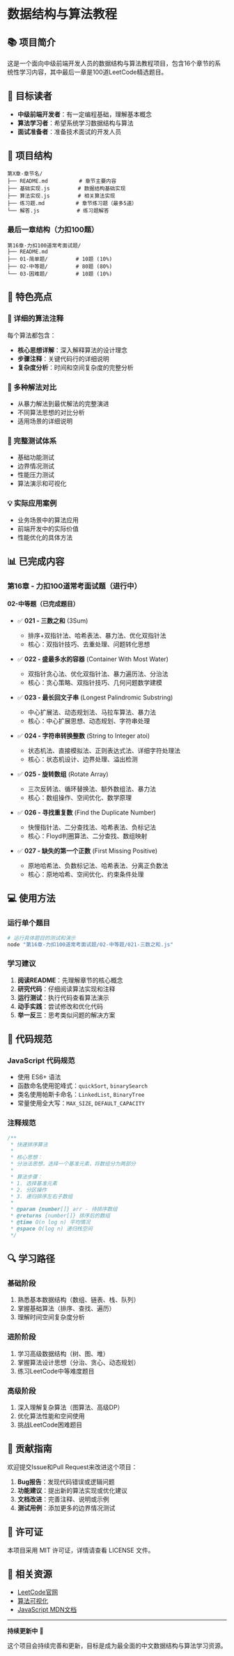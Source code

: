 # 数据结构与算法教程

## 📚 项目简介

这是一个面向中级前端开发人员的数据结构与算法教程项目，包含16个章节的系统性学习内容，其中最后一章是100道LeetCode精选题目。

## 🎯 目标读者

- **中级前端开发者**：有一定编程基础，理解基本概念
- **算法学习者**：希望系统学习数据结构与算法
- **面试准备者**：准备技术面试的开发人员

## 📖 项目结构

```
第X章-章节名/
├── README.md          # 章节主要内容
├── 基础实现.js         # 数据结构基础实现
├── 算法实现.js         # 相关算法实现
├── 练习题.md          # 章节练习题（最多5道）
└── 解答.js            # 练习题解答
```

### 最后一章结构（力扣100题）
```
第16章-力扣100道常考面试题/
├── README.md
├── 01-简单题/         # 10题 (10%)
├── 02-中等题/         # 80题 (80%)
└── 03-困难题/         # 10题 (10%)
```

## 🚀 特色亮点

### 📝 详细的算法注释
每个算法都包含：
- **核心思想详解**：深入解释算法的设计理念
- **步骤注释**：关键代码行的详细说明
- **复杂度分析**：时间和空间复杂度的完整分析

### 🔬 多种解法对比
- 从暴力解法到最优解法的完整演进
- 不同算法思想的对比分析
- 适用场景的详细说明

### 🧪 完整测试体系
- 基础功能测试
- 边界情况测试
- 性能压力测试
- 算法演示和可视化

### 💡 实际应用案例
- 业务场景中的算法应用
- 前端开发中的实际价值
- 性能优化的具体方法

## 📊 已完成内容

### 第16章 - 力扣100道常考面试题（进行中）

#### 02-中等题（已完成题目）
- ✅ **021 - 三数之和** (3Sum)
  - 排序+双指针法、哈希表法、暴力法、优化双指针法
  - 核心：双指针技巧、去重处理、问题转化思想

- ✅ **022 - 盛最多水的容器** (Container With Most Water)
  - 双指针贪心法、优化双指针法、暴力遍历法、分治法
  - 核心：贪心策略、双指针技巧、几何问题数学建模

- ✅ **023 - 最长回文子串** (Longest Palindromic Substring)
  - 中心扩展法、动态规划法、马拉车算法、暴力法
  - 核心：中心扩展思想、动态规划、字符串处理

- ✅ **024 - 字符串转换整数** (String to Integer atoi)
  - 状态机法、直接模拟法、正则表达式法、详细字符处理法
  - 核心：状态机设计、边界处理、溢出检测

- ✅ **025 - 旋转数组** (Rotate Array)
  - 三次反转法、循环替换法、额外数组法、暴力法
  - 核心：数组操作、空间优化、数学原理

- ✅ **026 - 寻找重复数** (Find the Duplicate Number)
  - 快慢指针法、二分查找法、哈希表法、负标记法
  - 核心：Floyd判圈算法、二分查找、数组映射

- ✅ **027 - 缺失的第一个正数** (First Missing Positive)
  - 原地哈希法、负数标记法、哈希表法、分离正负数法
  - 核心：原地哈希、空间优化、约束条件处理

## 💻 使用方法

### 运行单个题目
```bash
# 运行具体题目的测试和演示
node "第16章-力扣100道常考面试题/02-中等题/021-三数之和.js"
```

### 学习建议
1. **阅读README**：先理解章节的核心概念
2. **研究代码**：仔细阅读算法实现和注释
3. **运行测试**：执行代码查看算法演示
4. **动手实践**：尝试修改和优化代码
5. **举一反三**：思考类似问题的解决方案

## 🎯 代码规范

### JavaScript 代码规范
- 使用 ES6+ 语法
- 函数命名使用驼峰式：`quickSort`, `binarySearch`
- 类名使用帕斯卡命名：`LinkedList`, `BinaryTree`
- 常量使用全大写：`MAX_SIZE`, `DEFAULT_CAPACITY`

### 注释规范
```javascript
/**
 * 快速排序算法
 *
 * 核心思想：
 * 分治法思想，选择一个基准元素，将数组分为两部分
 *
 * 算法步骤：
 * 1. 选择基准元素
 * 2. 分区操作
 * 3. 递归排序左右子数组
 *
 * @param {number[]} arr - 待排序数组
 * @returns {number[]} 排序后的数组
 * @time O(n log n) 平均情况
 * @space O(log n) 递归栈空间
 */
```

## 🔍 学习路径

### 基础阶段
1. 熟悉基本数据结构（数组、链表、栈、队列）
2. 掌握基础算法（排序、查找、遍历）
3. 理解时间空间复杂度分析

### 进阶阶段
1. 学习高级数据结构（树、图、堆）
2. 掌握算法设计思想（分治、贪心、动态规划）
3. 练习LeetCode中等难度题目

### 高级阶段
1. 深入理解复杂算法（图算法、高级DP）
2. 优化算法性能和空间使用
3. 挑战LeetCode困难题目

## 🤝 贡献指南

欢迎提交Issue和Pull Request来改进这个项目：

1. **Bug报告**：发现代码错误或逻辑问题
2. **功能建议**：提出新的算法实现或优化建议
3. **文档改进**：完善注释、说明或示例
4. **测试用例**：添加更多的边界情况测试

## 📄 许可证

本项目采用 MIT 许可证，详情请查看 LICENSE 文件。

## 🔗 相关资源

- [LeetCode官网](https://leetcode.cn/)
- [算法可视化](https://visualgo.net/)
- [JavaScript MDN文档](https://developer.mozilla.org/zh-CN/docs/Web/JavaScript)

---

**持续更新中** 🚧

这个项目会持续完善和更新，目标是成为最全面的中文数据结构与算法学习资源。